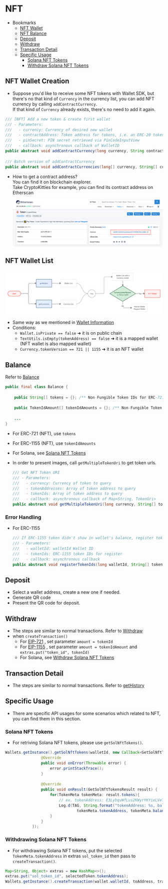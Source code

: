 # NFT

- Bookmarks
  - [NFT Wallet](#nft-wallet-creation)
  - [NFT Balance](#balance)
  - [Deposit](#deposit)
  - [Withdraw](#withdraw)
  - [Transaction Detail](#transaction-detail)
  - [Specific Usage](#specific-usage)
    - [Solana NFT Tokens](#solana-nft-tokens)
    - [Withdraw Solana NFT Tokens](#withdrawing-solana-nft-tokens)

## NFT Wallet Creation

- Suppose you'd like to receive some NFT tokens with Wallet SDK, but there's no that kind of `Currency` in the currency list, you can add NFT currency by calling `addContractCurrency`.  
If that kind of `Currency` already exists, there's no need to add it again.

```java
/// [NFT] Add a new token & create first wallet
/// - Parameters:
///   - currency: Currency of desired new wallet
///   - contractAddress: Token address for tokens, i.e. an ERC-20 token wallet maps to an Ethereum wallet
///   - pinSecret: PIN secret retrieved via PinCodeInputView
///   - callback: asynchronous callback of WalletID
public abstract void addContractCurrency(long currency, String contractAddress, PinSecret pinSecret, Callback<AddContractCurrenciesResult> callback);

/// Batch version of addContractCurrency
public abstract void addContractCurrencies(long[] currency, String[] contractAddresses, PinSecret pinSecret, Callback<AddContractCurrenciesResult> callback);
```

- How to get a contract address?  
You can find it on blockchain explorer.  
Take CryptoKitties for example, you can find its contract address on Etherscan

  ![img](images/sdk_guideline/nft_etherscan_1.png)

## NFT Wallet List

![img](images/sdk_guideline/nft_wallets.jpg)

- Same way as we mentioned in [Wallet Information](wallets.md#wallet-information)
- Conditions:
  - `Wallet.isPrivate == false` ➜ it is on public chain
  - `TextUtils.isEmpty(tokenAddress) == false` ➜ it is a mapped wallet (NFT wallet is also mapped wallet)
  - `Currency.tokenVersion == 721 || 1155` ➜ it is an NFT wallet

## Balance

Refer to [Balance](wallets.md#getbalances)

```java
public final class Balance {

    public String[] tokens = {}; /** Non-Fungible Token IDs for ERC-721*/

    public TokenIdAmount[] tokenIdAmounts = {}; /** Non-Fungible Token ID and amounts for ERC-1155 */

    ...
}
```

- For ERC-721 (NFT), use `tokens`
- For ERC-1155 (NFT), use `tokenIdAmounts`
- For Solana, see [Solana NFT Tokens](#solana-nft-tokens)

- In order to present images, call `getMultipleTokenUri` to get token urls.
  
  ```java
  /// Get NFT Token URI
  /// - Parameters:
  ///   - currency: Currency of token to query
  ///   - tokenAddresses: Array of token address to query
  ///   - tokenIds: Array of token address to query
  ///   - callback: asynchronous callback of Map<String, TokenUri>
  public abstract void getMultipleTokenUri(long currency, String[] tokenAddresses, String[]  tokenIds, Callback<GetMultipleTokenUriResult> callback);
  ```

### Error Handling

- For ERC-1155

  ```java
  /// If ERC-1155 token didn't show in wallet's balance, register token ID manually make them in track
  /// - Parameters:
  ///   - walletId: walletId Wallet ID
  ///   - tokenIds: ERC-1155 token IDs for register
  ///   - callback: asynchronous callback
  public abstract void registerTokenIds(long walletId, String[] tokenIds, Callback<RegisterTokenIdsResult> callback);
  ```

## Deposit

- Select a wallet address, create a new one if needed.
- Generate QR code
- Present the QR code for deposit.

## Withdraw

- The steps are similar to normal transactions. Refer to [Withdraw](transaction.md#withdraw)
- when `createTransaction()`
  - For [EIP-721](https://eips.ethereum.org/EIPS/eip-721) , set parameter `amount = tokenId`
  - For [EIP-1155](https://eips.ethereum.org/EIPS/eip-1155) , set parameter `amount = tokenIdAmount` and `extras.put("token_id", tokenId)`
  - For Solana, see [Withdraw Solana NFT Tokens](#withdrawing-solana-nft-tokens)

## Transaction Detail

- The steps are similar to normal transactions. Refer to [getHistory](transaction.md#gethistory)

## Specific Usage
- There are specific API usages for some scenarios which related to NFT, you can find them in this section.

### Solana NFT Tokens
- For retriving Solana NFT tokens, please use `getSolNftTokens()`.
```java
Wallets.getInstance().getSolNftTokens(walletId, new Callback<GetSolNftTokensResult>() {
                @Override
                public void onError(Throwable error) {
                    error.printStackTrace();
                }

                @Override
                public void onResult(GetSolNftTokensResult result) {
                    for(TokenMeta tokenMeta: result.tokens){
                        // ex. tokenAddress: E3LybqvWfLus2KWyrYKYieLVeT6ENpE4znqkMZ9CTrPH, balance: 17, supply: 100, tokenStandard: Unknown
                        Log.d(TAG, String.format("tokenAddress: %s, balance: %s, supply: %s, tokenStandard: %s",
                                tokenMeta.tokenAddress, tokenMeta.balance, tokenMeta.supply, tokenMeta.tokenStandard));
                    }
                }
            });
```
### Withdrawing Solana NFT Tokens
- For withdrawing Solana NFT tokens, put the selected `TokenMeta.tokenAddress` in extras `sol_token_id` then pass to `createTransaction()`.
```java
Map<String, Object> extras = new HashMap<>();
extras.put("sol_token_id", selectedToken.tokenAddress);
Wallets.getInstance().createTransaction(wallet.walletId, toAddress, transactionAmount, fee, desc, pinSecret, extras, callback);
```
